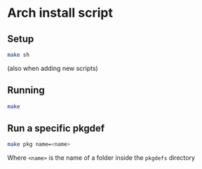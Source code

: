 # Arch install script

## Setup

```sh
make sh
```

(also when adding new scripts)

## Running

```sh
make
```

## Run a specific pkgdef

```sh
make pkg name=<name>
```

Where `<name>` is the name of a folder inside the `pkgdefs` directory
